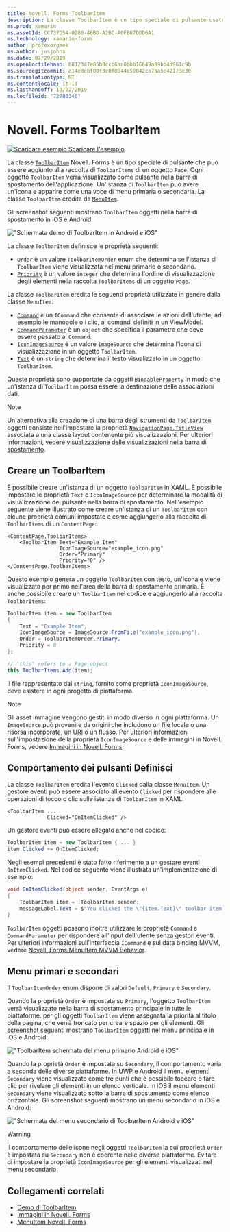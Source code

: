 ```yaml
---
title: Novell. Forms ToolbarItem
description: La classe ToolbarItem è un tipo speciale di pulsante usato nella barra di spostamento di un'applicazione.
ms.prod: xamarin
ms.assetId: CC737D54-0280-46BD-A2BC-A0FB67DDD6A1
ms.technology: xamarin-forms
author: profexorgeek
ms.author: jusjohns
ms.date: 07/29/2019
ms.openlocfilehash: 0812347e85b0ccb6aa0bbb16649a89bb4d961c9b
ms.sourcegitcommit: a14edebf00f3e0f8944e59042ca7aa5c42173e30
ms.translationtype: MT
ms.contentlocale: it-IT
ms.lasthandoff: 10/22/2019
ms.locfileid: "72780346"
---
```

# <a name="xamarinforms-toolbaritem"></a>Novell. Forms ToolbarItem

[![Scaricare esempio](~/media/shared/download.png) Scaricare l'esempio](https://docs.microsoft.com/samples/xamarin/xamarin-forms-samples/userinterface-toolbaritem/)

La classe [`ToolbarItem`](xref:Xamarin.Forms.ToolbarItem) Novell. Forms è un tipo speciale di pulsante che può essere aggiunto alla raccolta di `ToolbarItems` di un oggetto `Page`. Ogni oggetto `ToolbarItem` verrà visualizzato come pulsante nella barra di spostamento dell'applicazione. Un'istanza di `ToolbarItem` può avere un'icona e apparire come una voce di menu primaria o secondaria. La classe `ToolbarItem` eredita da [`MenuItem`](xref:Xamarin.Forms.MenuItem).

Gli screenshot seguenti mostrano `ToolbarItem` oggetti nella barra di spostamento in iOS e Android:

!["Schermata demo di ToolbarItem in Android e iOS"](toolbaritem-images/toolbaritem-device-screenshot.png "Schermata demo di ToolbarItem in Android e iOS")

La classe `ToolbarItem` definisce le proprietà seguenti:

* [`Order`](xref:Xamarin.Forms.ToolbarItem.Order) è un valore `ToolbarItemOrder` enum che determina se l'istanza di `ToolbarItem` viene visualizzata nel menu primario o secondario.
* [`Priority`](xref:Xamarin.Forms.ToolbarItem.Priority) è un valore `integer` che determina l'ordine di visualizzazione degli elementi nella raccolta `ToolbarItems` di un oggetto `Page`.

La classe `ToolbarItem` eredita le seguenti proprietà utilizzate in genere dalla classe `MenuItem`:

* [`Command`](xref:Xamarin.Forms.MenuItem.Command) è un `ICommand` che consente di associare le azioni dell'utente, ad esempio le manopole o i clic, ai comandi definiti in un ViewModel.
* [`CommandParameter`](xref:Xamarin.Forms.MenuItem.CommandParameter) è un `object` che specifica il parametro che deve essere passato al `Command`.
* [`IconImageSource`](xref:Xamarin.Forms.MenuItem.IconImageSource) è un valore `ImageSource` che determina l'icona di visualizzazione in un oggetto `ToolbarItem`.
* [`Text`](xref:Xamarin.Forms.MenuItem.Text) è un `string` che determina il testo visualizzato in un oggetto `ToolbarItem`.

Queste proprietà sono supportate da oggetti [`BindableProperty`](xref:Xamarin.Forms.BindableProperty) in modo che un'istanza di `ToolbarItem` possa essere la destinazione delle associazioni dati.

> [!NOTE]
> Un'alternativa alla creazione di una barra degli strumenti da [`ToolbarItem`](xref:Xamarin.Forms.ToolbarItem) oggetti consiste nell'impostare la proprietà [`NavigationPage.TitleView`](xref:Xamarin.Forms.NavigationPage.TitleViewProperty) associata a una classe layout contenente più visualizzazioni. Per ulteriori informazioni, vedere [visualizzazione delle visualizzazioni nella barra di spostamento](~/xamarin-forms/app-fundamentals/navigation/hierarchical.md#displaying-views-in-the-navigation-bar).

## <a name="create-a-toolbaritem"></a>Creare un ToolbarItem

È possibile creare un'istanza di un oggetto `ToolbarItem` in XAML. È possibile impostare le proprietà `Text` e `IconImageSource` per determinare la modalità di visualizzazione del pulsante nella barra di spostamento. Nell'esempio seguente viene illustrato come creare un'istanza di un `ToolbarItem` con alcune proprietà comuni impostate e come aggiungerlo alla raccolta di `ToolbarItems` di un `ContentPage`:

```xaml
<ContentPage.ToolbarItems>
    <ToolbarItem Text="Example Item"
                 IconImageSource="example_icon.png"
                 Order="Primary"
                 Priority="0" />
</ContentPage.ToolbarItems>
```

Questo esempio genera un oggetto `ToolbarItem` con testo, un'icona e viene visualizzato per primo nell'area della barra di spostamento primaria. È anche possibile creare un `ToolbarItem` nel codice e aggiungerlo alla raccolta `ToolbarItems`:

```csharp
ToolbarItem item = new ToolbarItem
{
    Text = "Example Item",
    IconImageSource = ImageSource.FromFile("example_icon.png"),
    Order = ToolbarItemOrder.Primary,
    Priority = 0
};

// "this" refers to a Page object
this.ToolbarItems.Add(item);
```

Il file rappresentato dal `string`, fornito come proprietà `IconImageSource`, deve esistere in ogni progetto di piattaforma.

> [!NOTE]
> Gli asset immagine vengono gestiti in modo diverso in ogni piattaforma. Un `ImageSource` può provenire da origini che includono un file locale o una risorsa incorporata, un URI o un flusso. Per ulteriori informazioni sull'impostazione della proprietà `IconImageSource` e delle immagini in Novell. Forms, vedere [Immagini in Novell. Forms](~/xamarin-forms/user-interface/images.md).

## <a name="define-button-behavior"></a>Comportamento dei pulsanti Definisci

La classe `ToolbarItem` eredita l'evento `Clicked` dalla classe `MenuItem`. Un gestore eventi può essere associato all'evento `Clicked` per rispondere alle operazioni di tocco o clic sulle istanze di `ToolbarItem` in XAML:

```xaml
<ToolbarItem ...
             Clicked="OnItemClicked" />
```

Un gestore eventi può essere allegato anche nel codice:

```csharp
ToolbarItem item = new ToolbarItem { ... }
item.Clicked += OnItemClicked;
```

Negli esempi precedenti è stato fatto riferimento a un gestore eventi `OnItemClicked`. Nel codice seguente viene illustrata un'implementazione di esempio:

```csharp
void OnItemClicked(object sender, EventArgs e)
{
    ToolbarItem item = (ToolbarItem)sender;
    messageLabel.Text = $"You clicked the \"{item.Text}\" toolbar item.";
}
```

`ToolbarItem` oggetti possono inoltre utilizzare le proprietà `Command` e `CommandParameter` per rispondere all'input dell'utente senza gestori eventi. Per ulteriori informazioni sull'interfaccia `ICommand` e sul data binding MVVM, vedere [Novell. Forms MenuItem MVVM Behavior](~/xamarin-forms/user-interface/menuitem.md#define-menuitem-behavior-with-mvvm).

## <a name="primary-and-secondary-menus"></a>Menu primari e secondari

Il `ToolbarItemOrder` enum dispone di valori `Default`, `Primary` e `Secondary`.

Quando la proprietà `Order` è impostata su `Primary`, l'oggetto `ToolbarItem` verrà visualizzato nella barra di spostamento principale in tutte le piattaforme. per gli oggetti `ToolbarItem` viene assegnata la priorità al titolo della pagina, che verrà troncato per creare spazio per gli elementi. Gli screenshot seguenti mostrano `ToolbarItem` oggetti nel menu principale in iOS e Android:

!["ToolbarItem schermata del menu primario Android e iOS"](toolbaritem-images/toolbaritem-primary-menu.png "Schermata del menu primario di ToolbarItem in Android e iOS")

Quando la proprietà `Order` è impostata su `Secondary`, il comportamento varia a seconda delle diverse piattaforme. In UWP e Android il menu elementi `Secondary` viene visualizzato come tre punti che è possibile toccare o fare clic per rivelare gli elementi in un elenco verticale. In iOS il menu elementi `Secondary` viene visualizzato sotto la barra di spostamento come elenco orizzontale. Gli screenshot seguenti mostrano un menu secondario in iOS e Android:

!["Schermata del menu secondario di ToolbarItem Android e iOS"](toolbaritem-images/toolbaritem-secondary-menu.png "Schermata del menu secondario di ToolbarItem in Android e iOS")

> [!WARNING]
> Il comportamento delle icone negli oggetti `ToolbarItem` la cui proprietà `Order` è impostata su `Secondary` non è coerente nelle diverse piattaforme. Evitare di impostare la proprietà `IconImageSource` per gli elementi visualizzati nel menu secondario.

## <a name="related-links"></a>Collegamenti correlati

* [Demo di ToolbarItem](https://docs.microsoft.com/samples/xamarin/xamarin-forms-samples/userinterface-toolbaritem/)
* [Immagini in Novell. Forms](~/xamarin-forms/user-interface/images.md)
* [MenuItem Novell. Forms](~/xamarin-forms/user-interface/menuitem.md)
